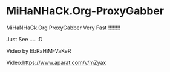 # MiHaNHaCk.Org-ProxyGabber
MiHaNHaCk.Org ProxyGabber Very Fast !!!!!!!!  

Just See .... :D


Video by EbRaHiM-VaKeR


Video:https://www.aparat.com/v/mZyax
